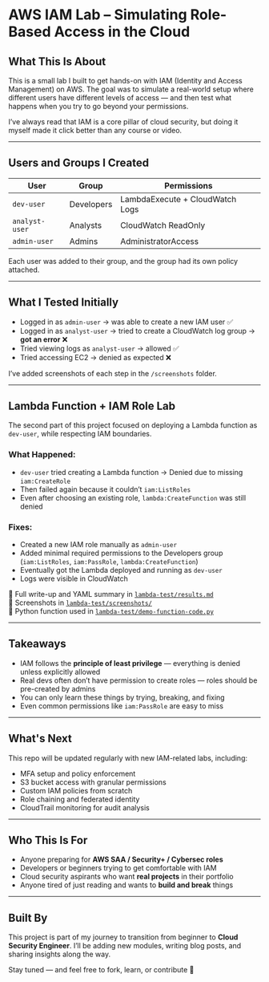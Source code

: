 #  AWS IAM Lab – Simulating Role-Based Access in the Cloud

##  What This Is About

This is a small lab I built to get hands-on with IAM (Identity and Access Management) on AWS. The goal was to simulate a real-world setup where different users have different levels of access — and then test what happens when you try to go beyond your permissions.

I’ve always read that IAM is a core pillar of cloud security, but doing it myself made it click better than any course or video.

---

##  Users and Groups I Created

| User           | Group      | Permissions                     |
|----------------|------------|----------------------------------|
| `dev-user`     | Developers | LambdaExecute + CloudWatch Logs |
| `analyst-user` | Analysts   | CloudWatch ReadOnly             |
| `admin-user`   | Admins     | AdministratorAccess             |

Each user was added to their group, and the group had its own policy attached.

---

##  What I Tested Initially

- Logged in as `admin-user` → was able to create a new IAM user ✅  
- Logged in as `analyst-user` → tried to create a CloudWatch log group → **got an error** ❌  
- Tried viewing logs as `analyst-user` → allowed ✅  
- Tried accessing EC2 → denied as expected ❌  

I’ve added screenshots of each step in the `/screenshots` folder.

---

##  Lambda Function + IAM Role Lab

The second part of this project focused on deploying a Lambda function as `dev-user`, while respecting IAM boundaries.

### What Happened:
- `dev-user` tried creating a Lambda function → Denied due to missing `iam:CreateRole`
- Then failed again because it couldn’t `iam:ListRoles`
- Even after choosing an existing role, `lambda:CreateFunction` was still denied

### Fixes:
- Created a new IAM role manually as `admin-user`
- Added minimal required permissions to the Developers group (`iam:ListRoles`, `iam:PassRole`, `lambda:CreateFunction`)
- Eventually got the Lambda deployed and running as `dev-user`
- Logs were visible in CloudWatch

📄 Full write-up and YAML summary in [`lambda-test/results.md`](lambda-test/results.md)  
📸 Screenshots in [`lambda-test/screenshots/`](lambda-test/screenshots/)  
🧠 Python function used in [`lambda-test/demo-function-code.py`](lambda-test/demo-function-code.py)

---

##  Takeaways

- IAM follows the **principle of least privilege** — everything is denied unless explicitly allowed  
- Real devs often don’t have permission to create roles — roles should be pre-created by admins  
- You can only learn these things by trying, breaking, and fixing  
- Even common permissions like `iam:PassRole` are easy to miss

---

##  What's Next

This repo will be updated regularly with new IAM-related labs, including:
- MFA setup and policy enforcement
- S3 bucket access with granular permissions
- Custom IAM policies from scratch
- Role chaining and federated identity
- CloudTrail monitoring for audit analysis

---

##  Who This Is For

- Anyone preparing for **AWS SAA / Security+ / Cybersec roles**
- Developers or beginners trying to get comfortable with IAM
- Cloud security aspirants who want **real projects** in their portfolio
- Anyone tired of just reading and wants to **build and break** things

---

##  Built By

This project is part of my journey to transition from beginner to **Cloud Security Engineer**. I’ll be adding new modules, writing blog posts, and sharing insights along the way.

Stay tuned — and feel free to fork, learn, or contribute 🔐
